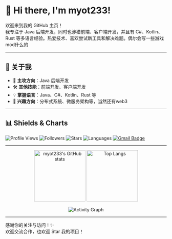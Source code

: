 # 👋 Hi there, I'm myot233!

欢迎来到我的 GitHub 主页！  
我专注于 Java 后端开发，同时也涉猎前端、客户端开发，并且有 C#、Kotlin、Rust 等多语言经验。热爱技术、喜欢尝试新工具和解决难题。偶尔会写一些游戏mod什么的


---

## 🚀 关于我

- 💼 **主攻方向**：Java 后端开发
- 🛠️ **其他技能**：前端开发、客户端开发
- 💡 **掌握语言**：Java、C#、Kotlin、Rust 等
- 🤝 **兴趣方向**：分布式系统、微服务架构等，当然还有web3

---

## 📊 Shields & Charts

![Profile Views](https://komarev.com/ghpvc/?username=myot233&color=blueviolet)
![Followers](https://img.shields.io/github/followers/myot233?label=GitHub%20Followers&style=flat-square)
![Stars](https://img.shields.io/github/stars/myot233?label=Profile%20Stars&style=flat-square)
![Languages](https://img.shields.io/github/languages/top/myot233/tinyauth?style=flat-square) <!-- 替换 your-repo 为你的代表项目仓库名 -->
[![Gmail Badge](https://img.shields.io/badge/-your.email@gmail.com-c14438?style=flat-square&logo=Gmail&logoColor=white&link=mailto:gsycl2004@gmail.com)](mailto:your.email@gmail.com)

---

<!-- 统计图表 -->
<p align="center">
  <img src="https://github-readme-stats.vercel.app/api?username=myot233&show_icons=true&theme=default" alt="myot233's GitHub stats" height="160"/>
  <img src="https://github-readme-stats.vercel.app/api/top-langs/?username=myot233&layout=compact&langs_count=8" alt="Top Langs" height="160"/>
</p>

<!-- 活跃度图表 -->
<p align="center">
  <img src="https://github-readme-activity-graph.vercel.app/graph?username=myot233&theme=github" alt="Activity Graph" />
</p>

---



感谢你的关注与访问！✨  
欢迎交流合作，也欢迎 Star 我的项目！
